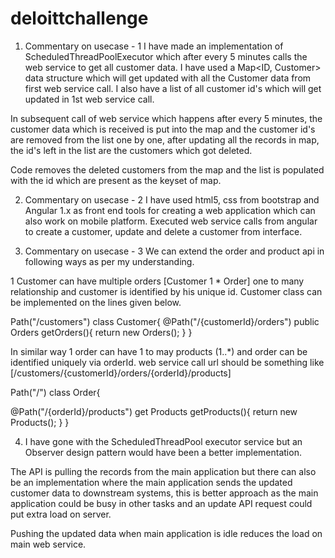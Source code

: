 # deloittchallenge

1. Commentary on usecase - 1
I have made an implementation of ScheduledThreadPoolExecutor which after every 5 minutes calls the web service to get all customer data.
I have used a Map<ID, Customer> data structure which will get updated with all the Customer data from first web service call.
I also have a list of all customer id's which will get updated in 1st web service call.

In subsequent call of web service which happens after every 5 minutes, the customer data which is received is put into the map and the customer id's are removed from the list one by one, after updating all the records in map, the id's left in the list are the customers which got deleted.

Code removes the deleted customers from the map and the list is populated with the id which are present as the keyset of map.

2. Commentary on usecase - 2
I have used html5, css from bootstrap and Angular 1.x as front end tools for creating a web application which can also work on mobile platform.
Executed web service calls from angular to create a customer, update and delete a customer from interface.

3. Commentary on usecase - 3
We can extend the order and product api in following ways as per my understanding.

1 Customer can have multiple orders [Customer 1 * Order] one to many relationship and customer is identified by his unique id.
Customer class can be implemented on the lines given below.

Path("/customers")
class Customer{
      @Path("/{customerId}/orders")
	public Orders getOrders(){
		return new Orders();
	}
}

In similar way 1 order can have 1 to may products (1..*) and order can be identified uniquely via orderId.
web service call url should be something like [/customers/{customerId}/orders/{orderId}/products]

Path("/")
class Order{
  
@Path("/{orderId}/products")
  get Products getProducts(){
     return new Products();
  }
}

4. I have gone with the ScheduledThreadPool executor service but an Observer design pattern would have been a better implementation.

The API is pulling the records from the main application but there can also be an implementation where the main application sends the updated customer data to downstream systems, this is better approach as the main application could be busy in other tasks and an update API request could put extra load on server. 

Pushing the updated data when main application is idle reduces the load on main web service.
